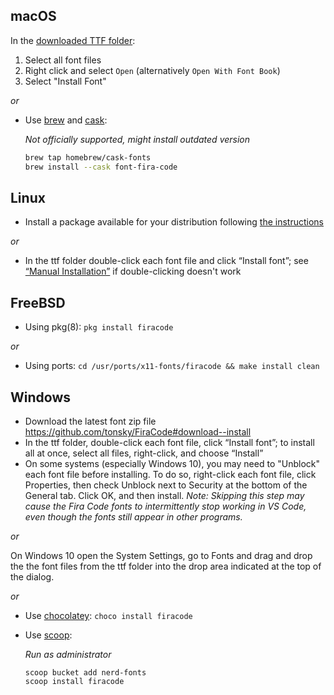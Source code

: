 ## macOS

In the [downloaded TTF folder](https://github.com/tonsky/FiraCode/releases):

1. Select all font files
1. Right click and select `Open` (alternatively `Open With Font Book`)
1. Select "Install Font"

*or*

- Use [brew](http://brew.sh) and [cask](https://caskroom.github.io): 

  *Not officially supported, might install outdated version*
  ```bash
  brew tap homebrew/cask-fonts
  brew install --cask font-fira-code
  ```

## Linux

- Install a package available for your distribution following [the instructions](https://github.com/tonsky/FiraCode/wiki/Linux-instructions#installing-with-a-package-manager)

*or*

- In the ttf folder double-click each font file and click “Install font”; see [“Manual Installation”](https://github.com/tonsky/FiraCode/wiki/Linux-instructions#manual-installation) if double-clicking doesn't work


## FreeBSD

- Using pkg(8): `pkg install firacode`

*or*

- Using ports: `cd /usr/ports/x11-fonts/firacode && make install clean`

## Windows

- Download the latest font zip file https://github.com/tonsky/FiraCode#download--install
- In the ttf folder, double-click each font file, click “Install font”; to install all at once, select all files, right-click, and choose “Install”
- On some systems (especially Windows 10), you may need to "Unblock" each font file before installing. To do so, right-click each font file, click Properties, then check Unblock next to Security at the bottom of the General tab. Click OK, and then install. _Note: Skipping this step may cause the Fira Code fonts to intermittently stop working in VS Code, even though the fonts still appear in other programs._

*or*

On Windows 10 open the System Settings, go to Fonts and drag and drop the the font files from the ttf folder into the drop area indicated at the top of the dialog.

*or*

- Use [chocolatey](https://chocolatey.org): `choco install firacode`

- Use [scoop](https://github.com/lukesampson/scoop):

  *Run as administrator*
  ```
  scoop bucket add nerd-fonts
  scoop install firacode
  ```
